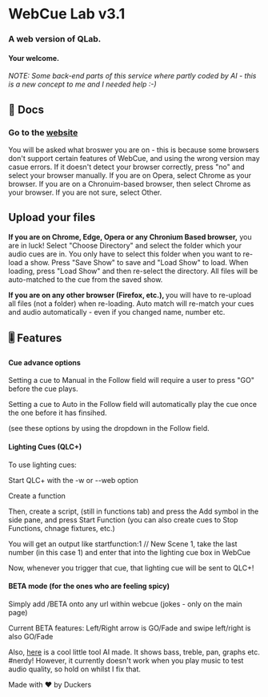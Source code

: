 <h1>WebCue Lab v3.1</h1>
<h3>A web version of QLab.</h3>
<h4>Your welcome.</h4>
 <em>NOTE: Some back-end parts of this service where partly coded by AI - this is a new concept to me and I needed help :-)</em>
<h2>📄 Docs</h2>
<h3>Go to the <a href="https://therealduckers.github.io/WebCue">website</a></h3>
<p>You will be asked what broswer you are on - this is because some browsers don't support certain features of WebCue, and using the wrong version may casue errors. If it doesn't detect your browser correctly, press "no" and select your browser manually. If you are on Opera, select Chrome as your browser. If you are on a Chronuim-based browser, then select Chrome as your browser. If you are not sure, select Other.</p>

<h2>Upload your files</h2>
<p><b>If you are on Chrome, Edge, Opera or any Chronium Based browser,</b> you are in luck! Select "Choose Directory" and select the folder which your audio cues are in. You only have to select this folder when you want to re-load a show. Press "Save Show" to save and "Load Show" to load. When loading, press "Load Show" and then re-select the directory. All files will be auto-matched to the cue from the saved show.</p>

<p><b>If you are on any other browser (Firefox, etc.), </b> you will have to re-upload all files (not a folder) when re-loading. Auto match will re-match your cues and audio automatically - even if you changed name, number etc.</p>
<h2>🎚️ Features</h2>
<h4>Cue advance options</h4>
<p>Setting a cue to Manual in the Follow field will require a user to press "GO" before the cue plays.</p>
<p>Setting a cue to Auto in the Follow field will automatically play the cue once the one before it has finsihed.</p>
<P>(see these options by using the dropdown in the Follow field.</P>

<h4>Lighting Cues (QLC+)</h4>
<p>To use lighting cues:</p>
<p>Start QLC+ with the -w or --web option</p>
<p>Create a function</p>
<p>Then, create a script, (still in functions tab) and press the Add symbol in the side pane, and press Start Function (you can also create cues to Stop Functions, chnage fixtures, etc.)</p>
<p>You will get an output like startfunction:1 // New Scene 1, take the last number (in this case 1) and enter that into the lighting cue box in WebCue</p>
<p>Now, whenever you trigger that cue, that lighting cue will be sent to QLC+!</p>

<h4>BETA mode (for the ones who are feeling spicy)</h4>
<p>Simply add /BETA onto any url within webcue (jokes - only on the main page)</p>
<p>Current BETA features: Left/Right arrow is GO/Fade and swipe left/right is also GO/Fade</p>
<p> Also, <a href="https://therealduckers.github.io/WebCue/tune">here</a> is a cool little tool AI made. It shows bass, treble, pan, graphs etc. #nerdy! However, it currently doesn't work when you play music to test audio quality, so hold on whilst I fix that.</p>


<p>Made with ❤️ by Duckers</p>
